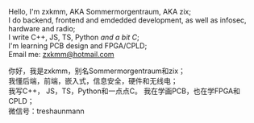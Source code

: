 Hello, I'm zxkmm, AKA Sommermorgentraum, AKA zix;  
I do backend, frontend and emdedded development, as well as infosec, hardware and radio;  
I write C++, JS, TS, Python *and a bit C*;  
I'm learning PCB design and FPGA/CPLD;  
Email me: zxkmm@hotmail.com  

   

你好，我是zxkmm，别名Sommermorgentraum和zix；  
我懂后端，前端，嵌入式，信息安全，硬件和无线电；  
我写C++， JS，TS，Python和一点点C。
我在学画PCB，也在学FPGA和CPLD；  
微信号：treshaunmann  
